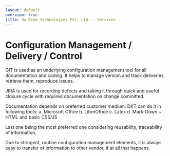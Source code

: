 ```yaml
---
layout: default
overview: true
title: da Kine Technologies Pvt. Ltd. - Services
---
```

# Configuration Management / Delivery / Control

GIT is used as an underlying configuration management tool for all documentation and coding. It helps to manage version and track deliveries, retrieve them, reproduce issues.

JIRA is used for recording defects and taking it through quick and useful closure cycle with required documentation on change committed.

Documentation depends on preferred customer medium. DKT can do it in following tools:
a. Microsoft Office
b. LibreOffice
c. Latex
d. Mark-Down + HTML and basic CSS/JS

Last one being the most preferred one considering reusability, traceability of information.

Due to stringent, routine configuration management elements, it is always easy to transfer of information to other vendor, if at all that happens.